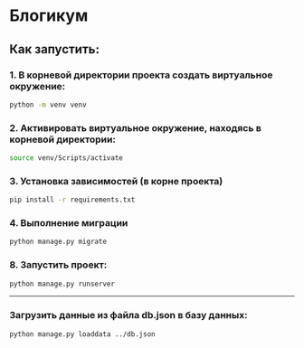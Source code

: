 # Блогикум

## Как запустить:

### 1. В корневой директории проекта создать виртуальное окружение:

```sh
python -m venv venv
```

### 2. Активировать виртуальное окружение, находясь в корневой директории:

```sh
source venv/Scripts/activate
```

### 3. Установка зависимостей (в корне проекта)

```sh
pip install -r requirements.txt
```

### 4. Выполнение миграции

```sh
python manage.py migrate
```

### 8. Запустить проект:

```sh
python manage.py runserver
```

---

### Загрузить данные из файла db.json в базу данных:

```sh
python manage.py loaddata ../db.json
```
